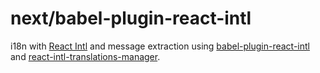 # next/babel-plugin-react-intl

i18n with [React Intl](https://github.com/yahoo/react-intl) and message extraction using
[babel-plugin-react-intl](https://github.com/yahoo/babel-plugin-react-intl) and
[react-intl-translations-manager](https://www.npmjs.com/package/react-intl-translations-manager).
